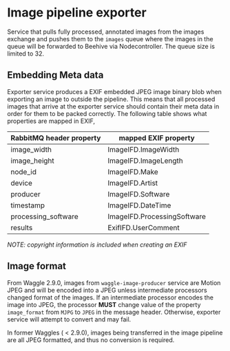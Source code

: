 <!--
waggle_topic=IGNORE
-->

# Image pipeline exporter
Service that pulls fully processed, annotated images from the images exchange and pushes them to the `images` queue where the images in the queue will be forwarded to Beehive via Nodecontroller. The queue size is limited to 32.

## Embedding Meta data
Exporter service produces a EXIF embedded JPEG image binary blob when exporting an image to outside the pipeline. This means that all processed images that arrive at the exporter service should contain their meta data in order for them to be packed correctly. The following table shows what properties are mapped in EXIF,

| RabbitMQ header property | mapped EXIF property |
| ------------- | ------------- |
| image_width  | ImageIFD.ImageWidth |
| image_height  | ImageIFD.ImageLength |
| node_id | ImageIFD.Make |
| device | ImageIFD.Artist |
| producer | ImageIFD.Software |
| timestamp | ImageIFD.DateTime |
| processing_software | ImageIFD.ProcessingSoftware |
| results | ExifIFD.UserComment |

_NOTE: copyright information is included when creating an EXIF_

## Image format
From Waggle 2.9.0, images from `waggle-image-producer` service are Motion JPEG and will be encoded into a JPEG unless intermediate processors changed format of the images. If an intermediate processor encodes the image into JPEG, the processor __MUST__ change value of the property `image_format` from `MJPG` to `JPEG` in the message header. Otherwise, exporter service will attempt to convert and may fail.

In former Waggles ( < 2.9.0), images being transferred in the image pipeline are all JPEG formatted, and thus no conversion is required.
